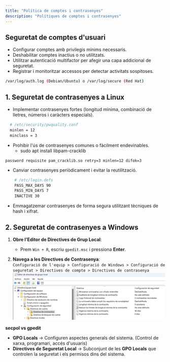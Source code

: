 ```yaml
---
title: "Política de comptes i contrasenyes"
description: "Polítiques de comptes i contrasenyes"
---
```


## Seguretat de comptes d'usuari 
  - Configurar comptes amb privilegis mínims necessaris.  
  - Deshabilitar comptes inactius o no utilitzats.  
  - Utilitzar autenticació multifactor per afegir una capa addicional de seguretat.  
  - Registrar i monitoritzar accessos per detectar activitats sospitoses.  
  ```bash
  /var/log/auth.log (Debian/Ubuntu) o /var/log/secure (Red Hat)
  ```

## 1. Seguretat de contrasenyes a Linux
  - Implementar contrasenyes fortes (longitud mínima, combinació de lletres, números i caràcters especials).
  ```bash
    # /etc/security/pwquality.conf
    minlen = 12
    minclass = 3
  ```
  - Prohibir l'ús de contrasenyes comunes o fàcilment endevinables.
    - sudo apt install libpam-cracklib
  ```
  password requisite pam_cracklib.so retry=3 minlen=12 difok=3
  ```
  - Canviar contrasenyes periòdicament i evitar la reutilització. 
  ```bash title="/etc/login.defs"
      # /etc/login.defs
      PASS_MAX_DAYS 90
      PASS_MIN_DAYS 7
      INACTIVE 30
  ```
  - Emmagatzemar contrasenyes de forma segura utilitzant tècniques de hash i xifrat.  

## 2. Seguretat de contrasenyes a Windows
1. **Obre l'Editor de Directives de Grup Local**:  
   - Prem `Win + R`, escriu `gpedit.msc` i pressiona **Enter**.  

2. **Navega a les Directives de Contrasenya**:  
   `Configuració de l'equip > Configuració de Windows > Configuració de seguretat > Directives de compte > Directives de contrasenya`  
![gpedit](../../../../assets/ut4/gpedit.jpg)

**secpol vs gpedit**

- **GPO Locals** → Configuren aspectes generals del sistema. (Control de xarxa, programari, accés d'usuaris)  
- **Directives de Seguretat Local** → Subconjunt de les **GPO Locals** que controlen la seguretat i els permisos dins del sistema. 



